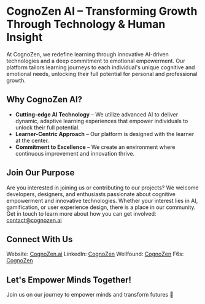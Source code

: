 # CognoZen AI – Transforming Growth Through Technology & Human Insight
At CognoZen, we redefine learning through innovative AI-driven technologies and a deep commitment to emotional empowerment. Our platform tailors learning journeys to each individual's unique cognitive and emotional needs, unlocking their full potential for personal and professional growth.

## Why CognoZen AI?
* **Cutting-edge AI Technology** – We utilize advanced AI to deliver dynamic, adaptive learning experiences that empower individuals to unlock their full potential.
* **Learner-Centric Approach** – Our platform is designed with the learner at the center.
* **Commitment to Excellence** – We create an environment where continuous improvement and innovation thrive.

## Join Our Purpose
Are you interested in joining us or contributing to our projects? We welcome developers, designers, and enthusiasts passionate about cognitive empowerment and innovative technologies. Whether your interest lies in AI, gamification, or user experience design, there is a place in our community. Get in touch to learn more about how you can get involved: contact@cognozen.ai

## Connect With Us
Website: [CognoZen.ai](https://cognozen.ai)
LinkedIn: [CognoZen](https://linkedin.com/company/cognozen)
Wellfound: [CognoZen](https://wellfound.com/company/cognozen)
F6s: [CognoZen](https://www.f6s.com/cognozen)

## Let's Empower Minds Together!
Join us on our journey to empower minds and transform futures 🚀

